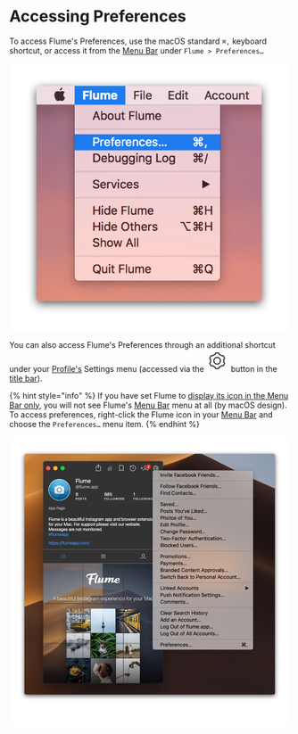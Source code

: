 # Accessing Preferences

To access Flume's Preferences, use the macOS standard `⌘,` keyboard shortcut, or access it from the [Menu Bar](../misc/glossary.md#menu-bar) under `Flume > Preferences…`

![](../.gitbook/assets/preferences-macos.png)

You can also access Flume's Preferences through an additional shortcut under your [Profile's](https://github.com/flumeapp/help.flumeapp.com/tree/1577f0ffdac2f11d862e55096c48747d3c60ea48/views/profile/README.md) Settings menu \(accessed via the ![](../.gitbook/assets/settings%20%281%29.png) button in the [title bar](../misc/glossary.md#title-bar)\).

{% hint style="info" %}
If you have set Flume to [display its icon in the Menu Bar only](general.md#show-icon-in), you will not see Flume's [Menu Bar](../misc/glossary.md#menu-bar) menu at all \(by macOS design\). To access preferences, right-click the Flume icon in your [Menu Bar](../misc/glossary.md#menu-bar) and choose the `Preferences…` menu item.
{% endhint %}

![](../.gitbook/assets/preferences-profile.png)


